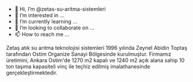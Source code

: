 - 👋 Hi, I’m @zetas-su-aritma-sistemleri
- 👀 I’m interested in ...
- 🌱 I’m currently learning ...
- 💞️ I’m looking to collaborate on ...
- 📫 How to reach me ...

<!---
zetas-su-aritma-sistemleri/zetas-su-aritma-sistemleri is a ✨ special ✨ repository because its `README.md` (this file) appears on your GitHub profile.
You can click the Preview link to take a look at your changes.
--->Zetaş atık su arıtma teknolojisi sistemleri 1996 yılında Zeynel Abidin Toptaş tarafından Ostim Organize Sanayi Bölgesinde kurulmuştur. Firmamız üretimini, Ankara Ostim'de 1270 m2 kapalı ve 1240 m2 açık alana sahip 10 ton taşıma kapasiteli vinç ile teçhiz edilmiş imalathanesinde gerçekleştirmektedir.
